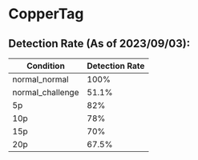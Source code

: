 # CopperTag

## Detection Rate (As of 2023/09/03):

| Condition         | Detection Rate |
|-------------------|----------------|
| normal_normal     | 100%           |
| normal_challenge  | 51.1%          |
| 5p                | 82%            |
| 10p               | 78%            |
| 15p               | 70%            |
| 20p               | 67.5%          |